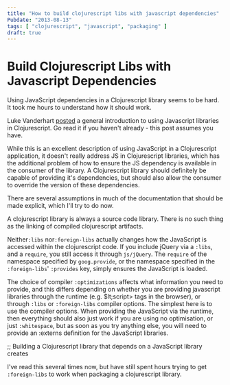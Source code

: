```yaml
---
title: "How to build clojurescript libs with javascript dependencies"
Pubdate: "2013-08-13"
tags: [ "clojurescript", "javascript", "packaging" ]
draft: true
---
```

# Build Clojurescript Libs with Javascript Dependencies

Using JavaScript dependencies in a Clojurescript library seems to be hard.  It
took me hours to understand how it should work.

Luke Vanderhart [posted][lukespost] a general introduction to using Javascript
libraries in Clojurescript.  Go read it if you haven't already - this post
assumes you have.

While this is an excellent description of using JavaScript in
a Clojurescript application, it doesn't really address JS in Clojurescript
libraries, which has the additional problem of how to ensure the JS dependency
is available in the consumer of the library.  A Clojurescript library should
definitely be capable of providing it's dependencies, but should also allow the
consumer to override the version of these dependencies.

There are several assumptions in much of the documentation that should be made
explicit, which I'll try to do now.

A clojurescript library is always a source code library.  There is no such thing
as the linking of compiled clojurescript artifacts.

Neither`:libs` nor`:foreign-libs` actually changes how the JavaScript is
accessed within the clojurescript code.  If you include jQuery via a `:libs`,
and a `require`, you still access it through `js/jQuery`.  The `require` of the
namespace specified by `goog.provide`, or the namespace specified in the
`:foreign-libs`' `:provides` key, simply ensures the JavaScript is loaded.

The choice of compiler `:optimizations` affects what information you need to
provide, and this differs depending on whether you are providing javascript
libraries through the runtime (e.g. $lt;script&gt; tags in the browser), or
through `:libs` or `:foreign-libs` compiler options.  The simplest here is to
use the compiler options.  When providing the JavaScript via the runtime, then
everything should also just work if you are using no optimisation, or
just `:whitespace`, but as soon as you try anything else, you will need to
provide an :externs definition for the JavaScript libraries.







;; Building a Clojurescript library that depends on a JavaScript library creates





I've read this several times now, but
have still
spent hours trying to get `:foreign-libs` to work when packaging a clojurescript
library.





[lukespost]: http://lukevanderhart.com/2011/09/30/using-javascript-and-clojurescript.html "Luke Vanderhart's post on JavaScript libs"
